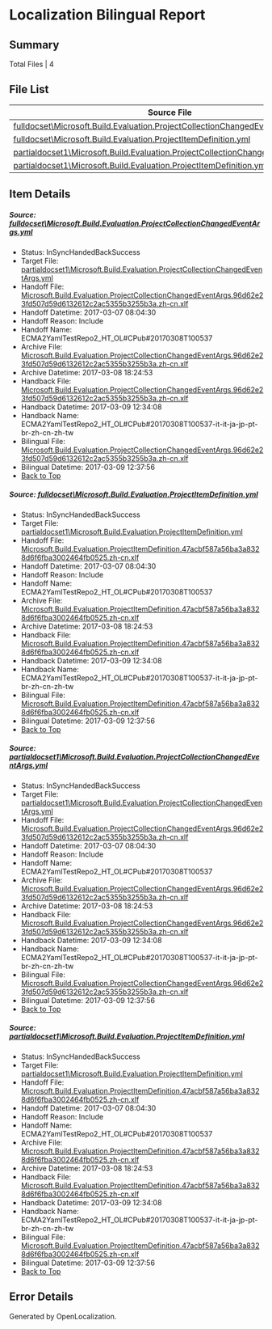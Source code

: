 # <a name='report-top'></a> Localization Bilingual Report

## Summary
 Total Files | 4

## File List
 Source File | Status | Details 
 ----------- | ------ | ------- 
 [fulldocset\Microsoft.Build.Evaluation.ProjectCollectionChangedEventArgs.yml](https://github.com/OpenLocalizationTestOrg/ECMA2YamlTestRepo2/blob/9a577bbd8ead778fd4723fbdbce691e69b3b14d4/fulldocset/Microsoft.Build.Evaluation.ProjectCollectionChangedEventArgs.yml) | InSyncHandedBackSuccess | [Details](#0a20cd41d433a63c7b612fdb9f5478a50f40187373851)
 [fulldocset\Microsoft.Build.Evaluation.ProjectItemDefinition.yml](https://github.com/OpenLocalizationTestOrg/ECMA2YamlTestRepo2/blob/9a577bbd8ead778fd4723fbdbce691e69b3b14d4/fulldocset/Microsoft.Build.Evaluation.ProjectItemDefinition.yml) | InSyncHandedBackSuccess | [Details](#822def4de2aca4e00796a3ba7706113bb03691d073854)
 [partialdocset1\Microsoft.Build.Evaluation.ProjectCollectionChangedEventArgs.yml](https://github.com/OpenLocalizationTestOrg/ECMA2YamlTestRepo2/blob/9a577bbd8ead778fd4723fbdbce691e69b3b14d4/partialdocset1/Microsoft.Build.Evaluation.ProjectCollectionChangedEventArgs.yml) | InSyncHandedBackSuccess | [Details](#0a20cd41d433a63c7b612fdb9f5478a50f40187387942)
 [partialdocset1\Microsoft.Build.Evaluation.ProjectItemDefinition.yml](https://github.com/OpenLocalizationTestOrg/ECMA2YamlTestRepo2/blob/9a577bbd8ead778fd4723fbdbce691e69b3b14d4/partialdocset1/Microsoft.Build.Evaluation.ProjectItemDefinition.yml) | InSyncHandedBackSuccess | [Details](#822def4de2aca4e00796a3ba7706113bb03691d087945)

## Item Details
##### <a name='0a20cd41d433a63c7b612fdb9f5478a50f40187373851'></a> Source: [fulldocset\Microsoft.Build.Evaluation.ProjectCollectionChangedEventArgs.yml](https://github.com/OpenLocalizationTestOrg/ECMA2YamlTestRepo2/blob/9a577bbd8ead778fd4723fbdbce691e69b3b14d4/fulldocset/Microsoft.Build.Evaluation.ProjectCollectionChangedEventArgs.yml)
* Status: InSyncHandedBackSuccess
* Target File: [partialdocset1\Microsoft.Build.Evaluation.ProjectCollectionChangedEventArgs.yml](https://github.com/OpenLocalizationTestOrg/ECMA2YamlTestRepo2.zh-cn/blob/1c513095d4a9e5fb21764f240cf3cc8f8aa21f86/partialdocset1/Microsoft.Build.Evaluation.ProjectCollectionChangedEventArgs.yml)
* Handoff File: [Microsoft.Build.Evaluation.ProjectCollectionChangedEventArgs.96d62e23fd507d59d6132612c2ac5355b3255b3a.zh-cn.xlf](https://github.com/OpenLocalizationTestOrg/ECMA2YamlTestRepo2.handoff/blob/3a8fcac5b65b549387a91f29741a9ba321222673/ol-handoff/OpenLocalizationTestOrg/ECMA2YamlTestRepo2.zh-cn/master/partialdocset1/Microsoft.Build.Evaluation.ProjectCollectionChangedEventArgs.96d62e23fd507d59d6132612c2ac5355b3255b3a.zh-cn.xlf)
* Handoff Datetime: 2017-03-07 08:04:30
* Handoff Reason: Include
* Handoff Name: ECMA2YamlTestRepo2_HT_OL#CPub#20170308T100537
* Archive File: [Microsoft.Build.Evaluation.ProjectCollectionChangedEventArgs.96d62e23fd507d59d6132612c2ac5355b3255b3a.zh-cn.xlf](https://github.com/OpenLocalizationTestOrg/ECMA2YamlTestRepo2.handoff/blob/1548f7f22396463d571ed75187a7bccaed8f6488/ol-archive/OpenLocalizationTestOrg/ECMA2YamlTestRepo2.zh-cn/master/partialdocset1/Microsoft.Build.Evaluation.ProjectCollectionChangedEventArgs.96d62e23fd507d59d6132612c2ac5355b3255b3a.zh-cn.xlf)
* Archive Datetime: 2017-03-08 18:24:53
* Handback File: [Microsoft.Build.Evaluation.ProjectCollectionChangedEventArgs.96d62e23fd507d59d6132612c2ac5355b3255b3a.zh-cn.xlf](https://github.com/OpenLocalizationTestOrg/ECMA2YamlTestRepo2.handback/blob/f2e6730245a72abde4faa9712a130d72504748c8/ol-handback/OpenLocalizationTestOrg/ECMA2YamlTestRepo2.zh-cn/master/partialdocset1/Microsoft.Build.Evaluation.ProjectCollectionChangedEventArgs.96d62e23fd507d59d6132612c2ac5355b3255b3a.zh-cn.xlf)
* Handback Datetime: 2017-03-09 12:34:08
* Handback Name: ECMA2YamlTestRepo2_HT_OL#CPub#20170308T100537-it-it-ja-jp-pt-br-zh-cn-zh-tw
* Bilingual File: [Microsoft.Build.Evaluation.ProjectCollectionChangedEventArgs.96d62e23fd507d59d6132612c2ac5355b3255b3a.zh-cn.xlf](https://github.com/OpenLocalizationTestOrg/ECMA2YamlTestRepo2.handback/blob/f2e6730245a72abde4faa9712a130d72504748c8/ol-handback/OpenLocalizationTestOrg/ECMA2YamlTestRepo2.zh-cn/master/partialdocset1/Microsoft.Build.Evaluation.ProjectCollectionChangedEventArgs.96d62e23fd507d59d6132612c2ac5355b3255b3a.zh-cn.xlf)
* Bilingual Datetime: 2017-03-09 12:37:56
* [Back to Top](#report-top)

##### <a name='822def4de2aca4e00796a3ba7706113bb03691d073854'></a> Source: [fulldocset\Microsoft.Build.Evaluation.ProjectItemDefinition.yml](https://github.com/OpenLocalizationTestOrg/ECMA2YamlTestRepo2/blob/9a577bbd8ead778fd4723fbdbce691e69b3b14d4/fulldocset/Microsoft.Build.Evaluation.ProjectItemDefinition.yml)
* Status: InSyncHandedBackSuccess
* Target File: [partialdocset1\Microsoft.Build.Evaluation.ProjectItemDefinition.yml](https://github.com/OpenLocalizationTestOrg/ECMA2YamlTestRepo2.zh-cn/blob/1c513095d4a9e5fb21764f240cf3cc8f8aa21f86/partialdocset1/Microsoft.Build.Evaluation.ProjectItemDefinition.yml)
* Handoff File: [Microsoft.Build.Evaluation.ProjectItemDefinition.47acbf587a56ba3a8328d6f6fba3002464fb0525.zh-cn.xlf](https://github.com/OpenLocalizationTestOrg/ECMA2YamlTestRepo2.handoff/blob/3a8fcac5b65b549387a91f29741a9ba321222673/ol-handoff/OpenLocalizationTestOrg/ECMA2YamlTestRepo2.zh-cn/master/partialdocset1/Microsoft.Build.Evaluation.ProjectItemDefinition.47acbf587a56ba3a8328d6f6fba3002464fb0525.zh-cn.xlf)
* Handoff Datetime: 2017-03-07 08:04:30
* Handoff Reason: Include
* Handoff Name: ECMA2YamlTestRepo2_HT_OL#CPub#20170308T100537
* Archive File: [Microsoft.Build.Evaluation.ProjectItemDefinition.47acbf587a56ba3a8328d6f6fba3002464fb0525.zh-cn.xlf](https://github.com/OpenLocalizationTestOrg/ECMA2YamlTestRepo2.handoff/blob/1548f7f22396463d571ed75187a7bccaed8f6488/ol-archive/OpenLocalizationTestOrg/ECMA2YamlTestRepo2.zh-cn/master/partialdocset1/Microsoft.Build.Evaluation.ProjectItemDefinition.47acbf587a56ba3a8328d6f6fba3002464fb0525.zh-cn.xlf)
* Archive Datetime: 2017-03-08 18:24:53
* Handback File: [Microsoft.Build.Evaluation.ProjectItemDefinition.47acbf587a56ba3a8328d6f6fba3002464fb0525.zh-cn.xlf](https://github.com/OpenLocalizationTestOrg/ECMA2YamlTestRepo2.handback/blob/f2e6730245a72abde4faa9712a130d72504748c8/ol-handback/OpenLocalizationTestOrg/ECMA2YamlTestRepo2.zh-cn/master/partialdocset1/Microsoft.Build.Evaluation.ProjectItemDefinition.47acbf587a56ba3a8328d6f6fba3002464fb0525.zh-cn.xlf)
* Handback Datetime: 2017-03-09 12:34:08
* Handback Name: ECMA2YamlTestRepo2_HT_OL#CPub#20170308T100537-it-it-ja-jp-pt-br-zh-cn-zh-tw
* Bilingual File: [Microsoft.Build.Evaluation.ProjectItemDefinition.47acbf587a56ba3a8328d6f6fba3002464fb0525.zh-cn.xlf](https://github.com/OpenLocalizationTestOrg/ECMA2YamlTestRepo2.handback/blob/f2e6730245a72abde4faa9712a130d72504748c8/ol-handback/OpenLocalizationTestOrg/ECMA2YamlTestRepo2.zh-cn/master/partialdocset1/Microsoft.Build.Evaluation.ProjectItemDefinition.47acbf587a56ba3a8328d6f6fba3002464fb0525.zh-cn.xlf)
* Bilingual Datetime: 2017-03-09 12:37:56
* [Back to Top](#report-top)

##### <a name='0a20cd41d433a63c7b612fdb9f5478a50f40187387942'></a> Source: [partialdocset1\Microsoft.Build.Evaluation.ProjectCollectionChangedEventArgs.yml](https://github.com/OpenLocalizationTestOrg/ECMA2YamlTestRepo2/blob/9a577bbd8ead778fd4723fbdbce691e69b3b14d4/partialdocset1/Microsoft.Build.Evaluation.ProjectCollectionChangedEventArgs.yml)
* Status: InSyncHandedBackSuccess
* Target File: [partialdocset1\Microsoft.Build.Evaluation.ProjectCollectionChangedEventArgs.yml](https://github.com/OpenLocalizationTestOrg/ECMA2YamlTestRepo2.zh-cn/blob/1c513095d4a9e5fb21764f240cf3cc8f8aa21f86/partialdocset1/Microsoft.Build.Evaluation.ProjectCollectionChangedEventArgs.yml)
* Handoff File: [Microsoft.Build.Evaluation.ProjectCollectionChangedEventArgs.96d62e23fd507d59d6132612c2ac5355b3255b3a.zh-cn.xlf](https://github.com/OpenLocalizationTestOrg/ECMA2YamlTestRepo2.handoff/blob/3a8fcac5b65b549387a91f29741a9ba321222673/ol-handoff/OpenLocalizationTestOrg/ECMA2YamlTestRepo2.zh-cn/master/partialdocset1/Microsoft.Build.Evaluation.ProjectCollectionChangedEventArgs.96d62e23fd507d59d6132612c2ac5355b3255b3a.zh-cn.xlf)
* Handoff Datetime: 2017-03-07 08:04:30
* Handoff Reason: Include
* Handoff Name: ECMA2YamlTestRepo2_HT_OL#CPub#20170308T100537
* Archive File: [Microsoft.Build.Evaluation.ProjectCollectionChangedEventArgs.96d62e23fd507d59d6132612c2ac5355b3255b3a.zh-cn.xlf](https://github.com/OpenLocalizationTestOrg/ECMA2YamlTestRepo2.handoff/blob/1548f7f22396463d571ed75187a7bccaed8f6488/ol-archive/OpenLocalizationTestOrg/ECMA2YamlTestRepo2.zh-cn/master/partialdocset1/Microsoft.Build.Evaluation.ProjectCollectionChangedEventArgs.96d62e23fd507d59d6132612c2ac5355b3255b3a.zh-cn.xlf)
* Archive Datetime: 2017-03-08 18:24:53
* Handback File: [Microsoft.Build.Evaluation.ProjectCollectionChangedEventArgs.96d62e23fd507d59d6132612c2ac5355b3255b3a.zh-cn.xlf](https://github.com/OpenLocalizationTestOrg/ECMA2YamlTestRepo2.handback/blob/f2e6730245a72abde4faa9712a130d72504748c8/ol-handback/OpenLocalizationTestOrg/ECMA2YamlTestRepo2.zh-cn/master/partialdocset1/Microsoft.Build.Evaluation.ProjectCollectionChangedEventArgs.96d62e23fd507d59d6132612c2ac5355b3255b3a.zh-cn.xlf)
* Handback Datetime: 2017-03-09 12:34:08
* Handback Name: ECMA2YamlTestRepo2_HT_OL#CPub#20170308T100537-it-it-ja-jp-pt-br-zh-cn-zh-tw
* Bilingual File: [Microsoft.Build.Evaluation.ProjectCollectionChangedEventArgs.96d62e23fd507d59d6132612c2ac5355b3255b3a.zh-cn.xlf](https://github.com/OpenLocalizationTestOrg/ECMA2YamlTestRepo2.handback/blob/f2e6730245a72abde4faa9712a130d72504748c8/ol-handback/OpenLocalizationTestOrg/ECMA2YamlTestRepo2.zh-cn/master/partialdocset1/Microsoft.Build.Evaluation.ProjectCollectionChangedEventArgs.96d62e23fd507d59d6132612c2ac5355b3255b3a.zh-cn.xlf)
* Bilingual Datetime: 2017-03-09 12:37:56
* [Back to Top](#report-top)

##### <a name='822def4de2aca4e00796a3ba7706113bb03691d087945'></a> Source: [partialdocset1\Microsoft.Build.Evaluation.ProjectItemDefinition.yml](https://github.com/OpenLocalizationTestOrg/ECMA2YamlTestRepo2/blob/9a577bbd8ead778fd4723fbdbce691e69b3b14d4/partialdocset1/Microsoft.Build.Evaluation.ProjectItemDefinition.yml)
* Status: InSyncHandedBackSuccess
* Target File: [partialdocset1\Microsoft.Build.Evaluation.ProjectItemDefinition.yml](https://github.com/OpenLocalizationTestOrg/ECMA2YamlTestRepo2.zh-cn/blob/1c513095d4a9e5fb21764f240cf3cc8f8aa21f86/partialdocset1/Microsoft.Build.Evaluation.ProjectItemDefinition.yml)
* Handoff File: [Microsoft.Build.Evaluation.ProjectItemDefinition.47acbf587a56ba3a8328d6f6fba3002464fb0525.zh-cn.xlf](https://github.com/OpenLocalizationTestOrg/ECMA2YamlTestRepo2.handoff/blob/3a8fcac5b65b549387a91f29741a9ba321222673/ol-handoff/OpenLocalizationTestOrg/ECMA2YamlTestRepo2.zh-cn/master/partialdocset1/Microsoft.Build.Evaluation.ProjectItemDefinition.47acbf587a56ba3a8328d6f6fba3002464fb0525.zh-cn.xlf)
* Handoff Datetime: 2017-03-07 08:04:30
* Handoff Reason: Include
* Handoff Name: ECMA2YamlTestRepo2_HT_OL#CPub#20170308T100537
* Archive File: [Microsoft.Build.Evaluation.ProjectItemDefinition.47acbf587a56ba3a8328d6f6fba3002464fb0525.zh-cn.xlf](https://github.com/OpenLocalizationTestOrg/ECMA2YamlTestRepo2.handoff/blob/1548f7f22396463d571ed75187a7bccaed8f6488/ol-archive/OpenLocalizationTestOrg/ECMA2YamlTestRepo2.zh-cn/master/partialdocset1/Microsoft.Build.Evaluation.ProjectItemDefinition.47acbf587a56ba3a8328d6f6fba3002464fb0525.zh-cn.xlf)
* Archive Datetime: 2017-03-08 18:24:53
* Handback File: [Microsoft.Build.Evaluation.ProjectItemDefinition.47acbf587a56ba3a8328d6f6fba3002464fb0525.zh-cn.xlf](https://github.com/OpenLocalizationTestOrg/ECMA2YamlTestRepo2.handback/blob/f2e6730245a72abde4faa9712a130d72504748c8/ol-handback/OpenLocalizationTestOrg/ECMA2YamlTestRepo2.zh-cn/master/partialdocset1/Microsoft.Build.Evaluation.ProjectItemDefinition.47acbf587a56ba3a8328d6f6fba3002464fb0525.zh-cn.xlf)
* Handback Datetime: 2017-03-09 12:34:08
* Handback Name: ECMA2YamlTestRepo2_HT_OL#CPub#20170308T100537-it-it-ja-jp-pt-br-zh-cn-zh-tw
* Bilingual File: [Microsoft.Build.Evaluation.ProjectItemDefinition.47acbf587a56ba3a8328d6f6fba3002464fb0525.zh-cn.xlf](https://github.com/OpenLocalizationTestOrg/ECMA2YamlTestRepo2.handback/blob/f2e6730245a72abde4faa9712a130d72504748c8/ol-handback/OpenLocalizationTestOrg/ECMA2YamlTestRepo2.zh-cn/master/partialdocset1/Microsoft.Build.Evaluation.ProjectItemDefinition.47acbf587a56ba3a8328d6f6fba3002464fb0525.zh-cn.xlf)
* Bilingual Datetime: 2017-03-09 12:37:56
* [Back to Top](#report-top)


## Error Details

Generated by OpenLocalization.

